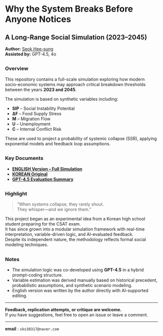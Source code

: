 # Why the System Breaks Before Anyone Notices  
## A Long-Range Social Simulation (2023–2045)

**Author:** [Seok Hee-sung](https://github.com/sks38317)  
**Assisted by:** GPT-4.5, 4o

##

### Overview

This repository contains a full-scale simulation exploring how modern socio-economic systems may approach critical breakdown thresholds between the years **2023 and 2045**.

The simulation is based on synthetic variables including:

- **SIP** – Social Instability Potential  
- **ΔF** – Food Supply Stress  
- **M** – Migration Flow  
- **U** – Unemployment  
- **C** – Internal Conflict Risk  

These are used to project a probability of systemic collapse (SSR), applying exponential models and feedback loop assumptions.

##

### Key Documents

- [**ENGLISH Version – Full Simulation**](./simulation(En).md)  
- [**KOREAN Original**](./ssr_simulation.md)  
- [**GPT-4.5 Evaluation Summary**](./rate_simulation.md)

##

### Highlight

> “When systems collapse, they rarely shout.  
> They whisper—and we ignore them.”

This project began as an experimental idea from a Korean high school student preparing for the CSAT exam.  
It has since grown into a modular simulation framework with real-time interpretation, variable-driven logic, and AI-evaluated feedback.  
Despite its independent nature, the methodology reflects formal social modeling techniques.

##

### Notes

- The simulation logic was co-developed using **GPT-4.5** in a hybrid prompt-coding structure.  
- Variable estimation was derived manually based on historical precedent, probabilistic assumptions, and synthetic scenario modeling.  
- English version was written by the author directly with AI-supported editing.

---

**Feedback, replication attempts, or critique are welcome.**  
If you have suggestions, feel free to open an issue or leave a comment.

---

**email** : `sks38317@naver.com`
